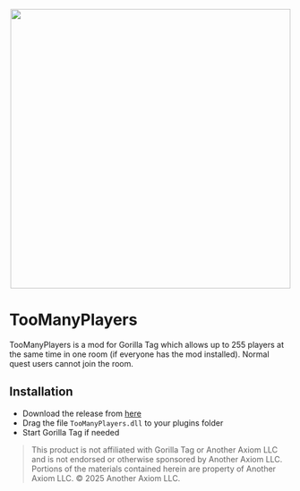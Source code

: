 ﻿<p align="center">
  <a href="#"><img src="https://i.imgur.com/zgkNqNl.png" width = 500px></a>
</p>

# TooManyPlayers
TooManyPlayers is a mod for Gorilla Tag which allows up to 255 players at the same time in one room (if everyone has the mod installed). Normal quest users cannot join the room.

## Installation

- Download the release from [here](https://github.com/iiDk-the-actual/TooManyPlayers/releases/latest)
- Drag the file `TooManyPlayers.dll` to your plugins folder
- Start Gorilla Tag if needed

> This product is not affiliated with Gorilla Tag or Another Axiom LLC and is not endorsed or otherwise sponsored by Another Axiom LLC. Portions of the materials contained herein are property of Another Axiom LLC. © 2025 Another Axiom LLC.
